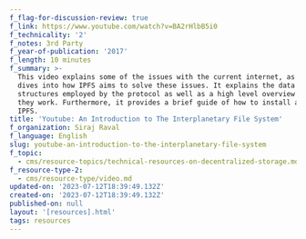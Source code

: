 ```yaml
---
f_flag-for-discussion-review: true
f_link: https://www.youtube.com/watch?v=BA2rHlbB5i0
f_technicality: '2'
f_notes: 3rd Party
f_year-of-publication: '2017'
f_length: 10 minutes
f_summary: >-
  This video explains some of the issues with the current internet, as well as
  dives into how IPFS aims to solve these issues. It explains the data
  structures employed by the protocol as well as a high level overview of how
  they work. Furthermore, it provides a brief guide of how to install and use
  IPFS.
title: 'Youtube: An Introduction to The Interplanetary File System'
f_organization: Siraj Raval
f_language: English
slug: youtube-an-introduction-to-the-interplanetary-file-system
f_topic:
  - cms/resource-topics/technical-resources-on-decentralized-storage.md
f_resource-type-2:
  - cms/resource-type/video.md
updated-on: '2023-07-12T18:39:49.132Z'
created-on: '2023-07-12T18:39:49.132Z'
published-on: null
layout: '[resources].html'
tags: resources
---
```



